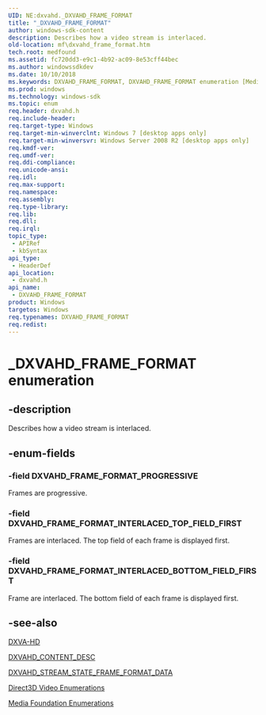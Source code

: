 ```yaml
---
UID: NE:dxvahd._DXVAHD_FRAME_FORMAT
title: "_DXVAHD_FRAME_FORMAT"
author: windows-sdk-content
description: Describes how a video stream is interlaced.
old-location: mf\dxvahd_frame_format.htm
tech.root: medfound
ms.assetid: fc720dd3-e9c1-4b92-ac09-8e53cff44bec
ms.author: windowssdkdev
ms.date: 10/10/2018
ms.keywords: DXVAHD_FRAME_FORMAT, DXVAHD_FRAME_FORMAT enumeration [Media Foundation], DXVAHD_FRAME_FORMAT_INTERLACED_BOTTOM_FIELD_FIRST, DXVAHD_FRAME_FORMAT_INTERLACED_TOP_FIELD_FIRST, DXVAHD_FRAME_FORMAT_PROGRESSIVE, _DXVAHD_FRAME_FORMAT, dxvahd/DXVAHD_FRAME_FORMAT, dxvahd/DXVAHD_FRAME_FORMAT_INTERLACED_BOTTOM_FIELD_FIRST, dxvahd/DXVAHD_FRAME_FORMAT_INTERLACED_TOP_FIELD_FIRST, dxvahd/DXVAHD_FRAME_FORMAT_PROGRESSIVE, mf.dxvahd_frame_format
ms.prod: windows
ms.technology: windows-sdk
ms.topic: enum
req.header: dxvahd.h
req.include-header: 
req.target-type: Windows
req.target-min-winverclnt: Windows 7 [desktop apps only]
req.target-min-winversvr: Windows Server 2008 R2 [desktop apps only]
req.kmdf-ver: 
req.umdf-ver: 
req.ddi-compliance: 
req.unicode-ansi: 
req.idl: 
req.max-support: 
req.namespace: 
req.assembly: 
req.type-library: 
req.lib: 
req.dll: 
req.irql: 
topic_type:
 - APIRef
 - kbSyntax
api_type:
 - HeaderDef
api_location:
 - dxvahd.h
api_name:
 - DXVAHD_FRAME_FORMAT
product: Windows
targetos: Windows
req.typenames: DXVAHD_FRAME_FORMAT
req.redist: 
---
```


# _DXVAHD_FRAME_FORMAT enumeration


## -description


Describes how a video stream is interlaced.


## -enum-fields




### -field DXVAHD_FRAME_FORMAT_PROGRESSIVE

Frames are progressive.


### -field DXVAHD_FRAME_FORMAT_INTERLACED_TOP_FIELD_FIRST

Frames are interlaced. The top field of each frame is displayed first.


### -field DXVAHD_FRAME_FORMAT_INTERLACED_BOTTOM_FIELD_FIRST

Frame are interlaced. The bottom field of each frame is displayed first.


## -see-also




<a href="https://msdn.microsoft.com/38ebec28-c4fc-4e72-ac87-1e41707d1908">DXVA-HD</a>



<a href="https://msdn.microsoft.com/9319a98d-8f43-4f29-8787-18dec53dff88">DXVAHD_CONTENT_DESC</a>



<a href="https://msdn.microsoft.com/4fa6a7f7-df9f-4e38-884c-81a01f913df0">DXVAHD_STREAM_STATE_FRAME_FORMAT_DATA</a>



<a href="https://msdn.microsoft.com/41959498-501d-4f0d-ba1f-1c0690b62f4d">Direct3D Video Enumerations</a>



<a href="https://msdn.microsoft.com/f26a730f-18c4-4247-acaf-af1dfad19086">Media Foundation Enumerations</a>
 

 

